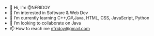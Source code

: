 - 👋 Hi, I’m @NFRIDOY
- 👀 I’m interested in Software & Web Dev
- 🌱 I’m currently learning C++,C#,Java, HTML, CSS, JavaScript, Python
- 💞️ I’m looking to collaborate on Java
- 📫 How to reach me nfridoy@gmail.com

<!---
NFRIDOY/NFRIDOY is a ✨ special ✨ repository because its `README.md` (this file) appears on your GitHub profile.
You can click the Preview link to take a look at your changes.
--->
